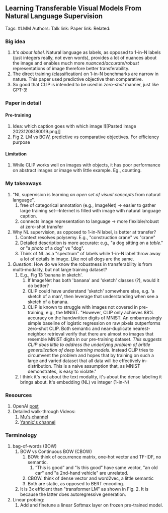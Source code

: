 ## **Learning Transferable Visual Models From Natural Language Supervision**
Tags: #LMM
Authors: 
Talk link: 
Paper link: 
Related: 

### Big idea
1. *It's about label*. Natural language as labels, as opposed to 1-in-N labels (just integers really, not even words), provides a lot of nuances about the image and enables much more *nuanced/accurate/robust* representations of image therefore better transferability. 
2. The direct training (classification) on 1-in-N benchmarks are narrow in nature.  This paper used predictive objective then comparative.
3. So good that CLIP is intended to be used in *zero-shot* manner, just like GPT-3!

### Paper in detail
#### Pre-training
1. Idea: which caption goes with which image
	 ![[Pasted image 20231208180019.png]]
2. Fig 2. LM vs BOW, predictive vs comparative objectives. For efficiency purpose
#### Limitation
1. While CLIP works well on images with objects, it has poor performance on abstract images or image with little example. Eg., counting. 

### My takeaways
1. "NL supervision is learning *an open set of visual concepts* from natural language".
	1. free of categorical annotation (e.g., ImageNet) $\rightarrow$  easier to gather large training set--Internet is filled with image with natural language caption.
	2. connects image representation to language $\rightarrow$  more flexible/robust at zero-shot transfer
2. Why NL supervision, as opposed to 1-in-N label, is better at transfer?
	1. Context resolves polysemy. E.g., "construction crane" vs "crane"
	2. Detailed description is more accurate: e.g., "a dog sitting on a *table*." or "a *photo* of a dog" vs "dog". 
	3. Think of NL as a "spectrum" of labels while 1-in-N label throw away a lot of details in image. Like not all dogs are the same.
3. *Question*: How do we know the robustness in transferability is from multi-modality, but not large training dataset?
	1. E.g., Fig 13 'banana in sketch'. 
		1. If ImageNet has both 'banana' and 'sketch' classes (?), would it do better?
		2. CLIP could have understand 'sketch' somewhere else, e.g. 'a sketch of a man', then leverage that understanding when see a sketch of a banana.
		3. CLIP is known to struggle with images not covered in pre-training, e.g., the MNIST. "However, CLIP only achieves 88% accuracy on the handwritten digits of MNIST. An embarrassingly simple baseline of logistic regression on raw pixels outperforms zero-shot CLIP. Both semantic and near-duplicate nearest-neighbor retrieval verify that there are almost no images that resemble MNIST digits in our pre-training dataset. *This suggests CLIP does little to address the underlying problem of brittle generalization of deep learning models.* Instead CLIP tries to circumvent the problem and hopes that by training on such a large and varied dataset that all data will be effectively in-distribution. This is a naive assumption that, as MNIST demonstrates, is easy to violate."
	2. I think it's not about the text modality, it's about the dense labeling it brings about. It's embedding (NL) vs integer (1-in-N)

### Resources
1. OpenAI [post](https://openai.com/research/clip) 
2. Detailed walk-through Videos: 
	1. [Mu's channel](https://youtu.be/OZF1t_Hieq8)
	2. [Yannic's channel](https://youtu.be/T9XSU0pKX2E)

### Terminology
1. bag-of-words (BOW)
	1. BOW vs Continuous BOW (CBOW)
		1. BOW: think of occurrence matrix, one-hot vector and TF-IDF, no semantic. 
			1. “This is good” and “Is this good” have same vector, "an old car" and "a 2nd-hand vehicle" are unrelated.
		2. CBOW: think of dense vector and word2vec, a little semantic
		3. Both are static, as opposed to BERT encoding.
	2. It is 3x efficient than "transformer LM" as shown in Fig. 2. It is because the latter does autoregressive generation.
2. Linear probing: 
	1. Add and finetune a linear Softmax layer on frozen pre-trained model.